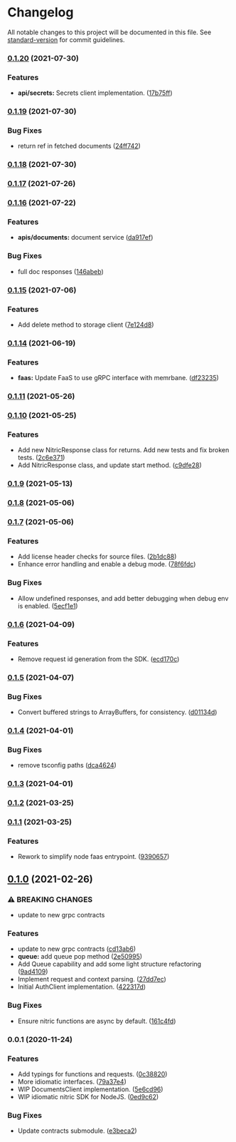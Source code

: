 # Changelog

All notable changes to this project will be documented in this file. See [standard-version](https://github.com/conventional-changelog/standard-version) for commit guidelines.

### [0.1.20](https://github.com/nitrictech/node-sdk/compare/v0.1.19...v0.1.20) (2021-07-30)


### Features

* **api/secrets:** Secrets client implementation. ([17b75ff](https://github.com/nitrictech/node-sdk/commit/17b75ffe6ed0e7975e61747c438bf09331bd88c7))

### [0.1.19](https://github.com/nitrictech/node-sdk/compare/v0.1.18...v0.1.19) (2021-07-30)


### Bug Fixes

* return ref in fetched documents ([24ff742](https://github.com/nitrictech/node-sdk/commit/24ff742920871e6d478aba76a6176cf7378ff4f1))

### [0.1.18](https://github.com/nitrictech/node-sdk/compare/v0.1.17...v0.1.18) (2021-07-30)

### [0.1.17](https://github.com/nitrictech/node-sdk/compare/v0.1.16...v0.1.17) (2021-07-26)

### [0.1.16](https://github.com/nitrictech/node-sdk/compare/v0.1.15...v0.1.16) (2021-07-22)


### Features

* **apis/documents:** document service ([da917ef](https://github.com/nitrictech/node-sdk/commit/da917ef6600b2ded395f8315e4175c223a1d5049))


### Bug Fixes

* full doc responses ([146abeb](https://github.com/nitrictech/node-sdk/commit/146abebf18c6cbdbe8de0f646d4a81c15cfb42c4))

### [0.1.15](https://github.com/nitrictech/node-sdk/compare/v0.1.14...v0.1.15) (2021-07-06)


### Features

* Add delete method to storage client ([7e124d8](https://github.com/nitrictech/node-sdk/commit/7e124d8c8e62a1a1918ce70d88f80c294af9a010))

### [0.1.14](https://github.com/nitrictech/node-sdk/compare/v0.1.13...v0.1.14) (2021-06-19)


### Features

* **faas:** Update FaaS to use gRPC interface with memrbane. ([df23235](https://github.com/nitrictech/node-sdk/commit/df23235a9475150486b36ebe25c686f05f0e9458))

### [0.1.11](https://github.com/nitrictech/node-sdk/compare/v0.1.10...v0.1.11) (2021-05-26)

### [0.1.10](https://github.com/nitrictech/node-sdk/compare/v0.1.9...v0.1.10) (2021-05-25)


### Features

* Add new NitricResponse class for returns. Add new tests and fix broken tests. ([2c6e371](https://github.com/nitrictech/node-sdk/commit/2c6e3719b88b44632afbd7b733edf62a868ed178))
* Add NitricResponse class, and update start method. ([c9dfe28](https://github.com/nitrictech/node-sdk/commit/c9dfe2872b842c5731f23e1355d3718c70686de2))

### [0.1.9](https://github.com/nitrictech/node-sdk/compare/v0.1.8...v0.1.9) (2021-05-13)

### [0.1.8](https://github.com/nitrictech/node-sdk/compare/v0.1.7...v0.1.8) (2021-05-06)

### [0.1.7](https://github.com/nitrictech/node-sdk/compare/v0.1.6...v0.1.7) (2021-05-06)


### Features

* Add license header checks for source files. ([2b1dc88](https://github.com/nitrictech/node-sdk/commit/2b1dc88646f653dbcb0245197aad034df9247954))
* Enhance error handling and enable a debug mode. ([78f6fdc](https://github.com/nitrictech/node-sdk/commit/78f6fdc87876ce06afbf4752c7de9e6eb5ca2130))


### Bug Fixes

* Allow undefined responses, and add better debugging when debug env is enabled.  ([5ecf1e1](https://github.com/nitrictech/node-sdk/commit/5ecf1e17829bfde80acda3134f76c74e49334b38))

### [0.1.6](https://github.com/nitrictech/node-sdk/compare/v0.1.5...v0.1.6) (2021-04-09)


### Features

* Remove request id generation from the SDK. ([ecd170c](https://github.com/nitrictech/node-sdk/commit/ecd170c9f4b0cdd7a0ef2e9fd9680b2f8683a4d0))

### [0.1.5](https://github.com/nitrictech/node-sdk/compare/v0.1.4...v0.1.5) (2021-04-07)


### Bug Fixes

* Convert buffered strings to ArrayBuffers, for consistency. ([d01134d](https://github.com/nitrictech/node-sdk/commit/d01134d58cf638b0f817a331a679a71af1e568ef))

### [0.1.4](https://github.com/nitrictech/node-sdk/compare/v0.1.3...v0.1.4) (2021-04-01)


### Bug Fixes

* remove tsconfig paths ([dca4624](https://github.com/nitrictech/node-sdk/commit/dca462484acd378259bec111b84a9bfec5ae564c))

### [0.1.3](https://github.com/nitrictech/node-sdk/compare/v0.1.2...v0.1.3) (2021-04-01)

### [0.1.2](https://github.com/nitrictech/node-sdk/compare/v0.1.1...v0.1.2) (2021-03-25)

### [0.1.1](https://github.com/nitrictech/node-sdk/compare/v0.1.0...v0.1.1) (2021-03-25)


### Features

* Rework to simplify node faas entrypoint. ([9390657](https://github.com/nitrictech/node-sdk/commit/9390657cd6aa078ee3d7e356beb2b97d7b7422d2))

## [0.1.0](https://github.com/nitrictech/node-sdk/compare/v0.0.1...v0.1.0) (2021-02-26)


### ⚠ BREAKING CHANGES

* update to new grpc contracts

### Features

* update to new grpc contracts ([cd13ab6](https://github.com/nitrictech/node-sdk/commit/cd13ab682ba8508ddfbda4cf18da9f43effa5096))
* **queue:** add queue pop method ([2e50995](https://github.com/nitrictech/node-sdk/commit/2e509956ea366abe9d350ac3bbd2bc1a358d54f4))
* Add Queue capability and add some light structure refactoring ([9ad4109](https://github.com/nitrictech/node-sdk/commit/9ad41097b40ba492f4a5137e56817dec74c88def))
* Implement request and context parsing. ([27dd7ec](https://github.com/nitrictech/node-sdk/commit/27dd7ec522756ec4953e444fedb978a0f6213c1f))
* Initial AuthClient implementation. ([422317d](https://github.com/nitrictech/node-sdk/commit/422317d78558bf2470524a64ad286a1cb4c5ef3b))


### Bug Fixes

* Ensure nitric functions are async by default. ([161c4fd](https://github.com/nitrictech/node-sdk/commit/161c4fd5ec74dee419887b4cbae703d0bfb462e0))

### 0.0.1 (2020-11-24)


### Features

* Add typings for functions and requests. ([0c38820](https://github.com/nitric-dev/node-sdk/commit/0c38820cedd6f3047a235a072c21ecc43a995a70))
* More idiomatic interfaces. ([79a37e4](https://github.com/nitric-dev/node-sdk/commit/79a37e45732ff58666619866ffedb30c84b0efee))
* WIP DocumentsClient implementation. ([5e6cd96](https://github.com/nitric-dev/node-sdk/commit/5e6cd96431f22bc785bd4d61a4540c50a8f673e7))
* WIP idiomatic nitric SDK for NodeJS.  ([0ed9c62](https://github.com/nitric-dev/node-sdk/commit/0ed9c62b8b8be5883017722ad246d077e4bde35f))


### Bug Fixes

* Update contracts submodule. ([e3beca2](https://github.com/nitric-dev/node-sdk/commit/e3beca24d8d069d96466b80c5f37166f10d01bf9))
